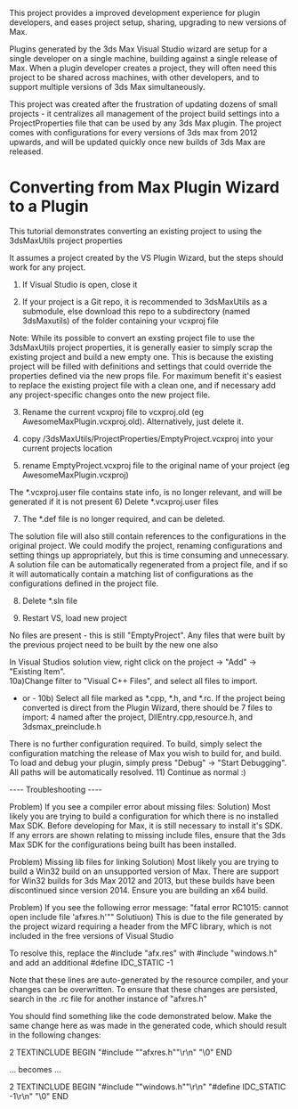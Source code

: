This project provides a improved development experience for plugin developers, and eases project setup, sharing, upgrading to new versions of Max.

Plugins generated by the 3ds Max Visual Studio wizard are setup for a single developer on a single machine, building against a single release of Max.  When a plugin developer creates a project, they will often need this project to be shared across machines, with other developers, and to support multiple versions of 3ds Max simultaneously.

This project was created after the frustration of updating dozens of small projects - it centralizes all management of the project build settings into a ProjectProperties file that can be used by any 3ds Max plugin.  The project comes with configurations for every versions of 3ds max from 2012 upwards, and will be updated quickly once new builds of 3ds Max are released.

Converting from Max Plugin Wizard to a Plugin
=============================================

This tutorial demonstrates converting an existing project to using the 3dsMaxUtils project properties

It assumes a project created by the VS Plugin Wizard, but the steps should work for any project.

1) If Visual Studio is open, close it

2) If your project is a Git repo, it is recommended to 3dsMaxUtils as a submodule, else download this repo to a subdirectory (named 3dsMaxutils) of the folder containing your vcxproj file

Note: While its possible to convert an exsting project file to use the 3dsMaxUtils project properties, it is generally easier to simply scrap the existing project and build a new empty one.  This is because the existing project will be filled with definitions and settings that could override the properties defined via the new props file.  For maximum benefit it's easiest to replace the existing project file with a clean one, and if necessary add any project-specific changes onto the new project file.

3) Rename the current vcxproj file to vcxproj.old (eg AwesomeMaxPlugin.vcxproj.old).  Alternatively, just delete it.

4) copy <YourProjDirectory>/3dsMaxUtils/ProjectProperties/EmptyProject.vcxproj into your current projects location

5) rename EmptyProject.vcxproj file to the original name of your project (eg AwesomeMaxPlugin.vcxproj)

The *.vcxproj.user file contains state info, is no longer relevant, and will be generated if it is not present
6) Delete *.vcxproj.user files

7) The *.def file is no longer required, and can be deleted.

The solution file will also still contain references to the configurations in the original project.  We could modify the project, renaming configurations and setting things up appropriately, but this is time consuming and unnecessary. A solution file can be automatically regenerated from a project file, and if so it will automatically contain a matching list of configurations as the configurations defined in the project file.

8) Delete *.sln file

9) Restart VS, load new project

No files are present - this is still "EmptyProject".  Any files that were built by the previous project need to be built by the new one also

In Visual Studios solution view, right click on the project -> "Add" -> "Existing Item".  
10a)Change filter to "Visual C++ Files", and select all files to import.
- or - 
10b) Select all file marked as *.cpp, *.h, and *.rc.  If the project being converted is direct from the Plugin Wizard, there should be 7 files to import: 4 named after the project, DllEntry.cpp,resource.h, and 3dsmax_preinclude.h

There is no further configuration required.  To build, simply select the configuration matching the release of Max you wish to build for, and build.  To load and debug your plugin, simply press "Debug" -> "Start Debugging".  All paths will be automatically resolved.
11) Continue as normal :)

---- Troubleshooting ----

Problem)
If you see a compiler error about missing files:
Solution)
Most likely you are trying to build a configuration for which there is no installed Max SDK.  Before developing for Max, it is still necessary to install it's SDK.  If any errors are shown relating to missing include files, ensure that the 3ds Max SDK for the configurations being built has been installed.

Problem)
Missing lib files for linking
Solution) 
Most likely you are trying to build a Win32 build on an unsupported version of Max.  There are support for Win32 builds for 3ds Max 2012 and 2013, but these builds have been discontinued since version 2014.  Ensure you are building an x64 build.

Problem)
If you see the following error message: "fatal error RC1015: cannot open include file 'afxres.h'""
Solutiuon)
This is due to the file generated by the project wizard requiring a header from the MFC library, which is not included in the free versions of Visual Studio

To resolve this, replace the 
   #include "afx.res"
with
  #include "windows.h"
and add an additional
  #define IDC_STATIC -1

Note that these lines are auto-generated by the resource compiler, and your changes can be overwritten.  To ensure that these changes are persisted, search in the .rc file for another instance of "afxres.h"

You should find something like the code demonstrated below.  Make the same change here as was made in the generated code, which should result in the following changes:

2 TEXTINCLUDE 
BEGIN
    "#include ""afxres.h""\r\n"
    "\0"
END

 ... becomes ...

2 TEXTINCLUDE 
BEGIN
    "#include ""windows.h""\r\n"
    "#define IDC_STATIC -1\r\n"
    "\0"
END
